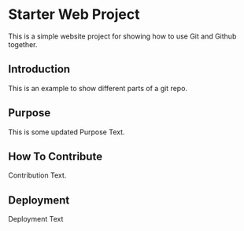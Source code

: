 # Starter Web Project

This is a simple website project for showing how to use Git and Github together.

## Introduction

This is an example to show different parts of a git repo.

## Purpose

This is some updated Purpose Text.

## How To Contribute

Contribution Text.

## Deployment

Deployment Text
